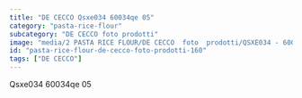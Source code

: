 ```yaml
---
title: "DE CECCO Qsxe034 60034qe 05"
category: "pasta-rice-flour"
subcategory: "DE CECCO foto prodotti"
image: "media/2 PASTA RICE FLOUR/DE CECCO  foto  prodotti/QSXE034 - 60034QE-05.jpg"
id: "pasta-rice-flour-de-cecco-foto-prodotti-160"
tags: ["DE CECCO"]
---
```


Qsxe034 60034qe 05
